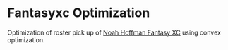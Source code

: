 # Fantasyxc Optimization

Optimization of roster pick up of [Noah Hoffman Fantasy XC](https://www.fantasyxc.se/) using convex optimization.
